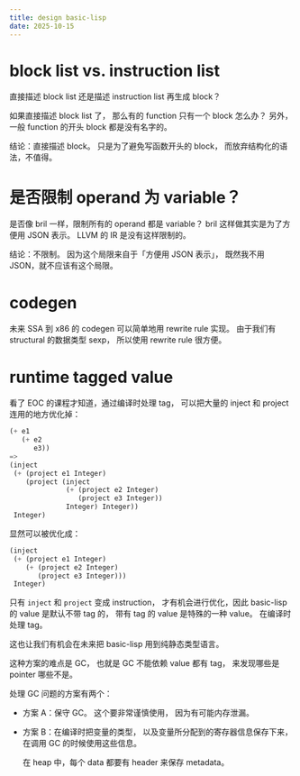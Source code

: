 ```yaml
---
title: design basic-lisp
date: 2025-10-15
---
```


# block list vs. instruction list

直接描述 block list
还是描述 instruction list 再生成 block？

如果直接描述 block list 了，
那么有的 function 只有一个 block 怎么办？
另外，一般 function 的开头 block 都是没有名字的。

结论：直接描述 block。
只是为了避免写函数开头的 block，
而放弃结构化的语法，不值得。

# 是否限制 operand 为 variable？

是否像 bril 一样，限制所有的 operand 都是 variable？
bril 这样做其实是为了方便用 JSON 表示。
LLVM 的 IR 是没有这样限制的。

结论：不限制。
因为这个局限来自于「方便用 JSON 表示」，
既然我不用 JSON，就不应该有这个局限。

# codegen

未来 SSA 到 x86 的 codegen 可以简单地用 rewrite rule 实现。
由于我们有 structural 的数据类型 sexp，
所以使用 rewrite rule 很方便。

# runtime tagged value

看了 EOC 的课程才知道，通过编译时处理 tag，
可以把大量的 inject 和 project 连用的地方优化掉：

```scheme
(+ e1
   (+ e2
      e3))
=>
(inject
 (+ (project e1 Integer)
    (project (inject
              (+ (project e2 Integer)
                 (project e3 Integer))
              Integer) Integer))
 Integer)
```

显然可以被优化成：

```scheme
(inject
 (+ (project e1 Integer)
    (+ (project e2 Integer)
       (project e3 Integer)))
 Integer)
```

只有 `inject` 和 `project` 变成 instruction，
才有机会进行优化，因此 basic-lisp 的 value 是默认不带 tag 的，
带有 tag 的 value 是特殊的一种 value。
在编译时处理 tag。

这也让我们有机会在未来把 basic-lisp 用到纯静态类型语言。

这种方案的难点是 GC，
也就是 GC 不能依赖 value 都有 tag，
来发现哪些是 pointer 哪些不是。

处理 GC 问题的方案有两个：

- 方案 A：保守 GC。
  这个要非常谨慎使用，
  因为有可能内存泄漏。

- 方案 B：在编译时把变量的类型，
  以及变量所分配到的寄存器信息保存下来，
  在调用 GC 的时候使用这些信息。

  在 heap 中，每个 data 都要有 header 来保存 metadata。

